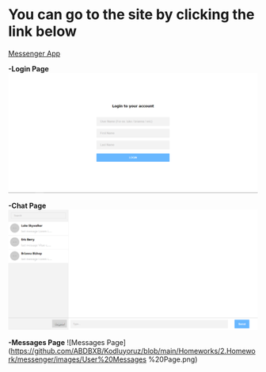 # You can go to the site by clicking the link below

[Messenger App](https://upbeat-volhard-a0b575.netlify.app/)

**-Login Page**
![Login Page](https://github.com/ABDBXB/Kodluyoruz/blob/main/Homeworks/2.Homework/messenger/images/login%20page.png)

**-Chat Page**
![Chat Page](https://github.com/ABDBXB/Kodluyoruz/blob/main/Homeworks/2.Homework/messenger/Chat%20Page.png)

**-Messages Page**
![Messages Page](https://github.com/ABDBXB/Kodluyoruz/blob/main/Homeworks/2.Homework/messenger/images/User%20Messages %20Page.png)
